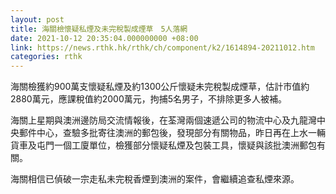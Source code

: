 ```yaml
---
layout: post
title: 海關檢懷疑私煙及未完稅製成煙草　5人落網
date: 2021-10-12 20:35:04.000000000 +08:00
link: https://news.rthk.hk/rthk/ch/component/k2/1614894-20211012.htm
categories: rthk
---
```


海關檢獲約900萬支懷疑私煙及約1300公斤懷疑未完稅製成煙草，估計市值約2880萬元，應課稅值約2000萬元，拘捕5名男子，不排除更多人被補。

海關上星期與澳洲邊防局交流情報後，在荃灣兩個速遞公司的物流中心及九龍灣中央郵件中心，查驗多批寄往澳洲的郵包後，發現部分有關物品，昨日再在上水一輛貨車及屯門一個工廈單位，檢獲部分懷疑私煙及包裝工具，懷疑與該批澳洲郵包有關。

海關相信已偵破一宗走私未完稅香煙到澳洲的案件，會繼續追查私煙來源。
